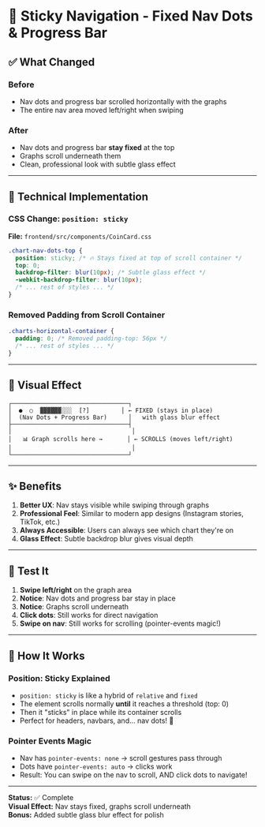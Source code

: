 # 🎯 Sticky Navigation - Fixed Nav Dots & Progress Bar

## ✅ What Changed

### Before
- Nav dots and progress bar scrolled horizontally with the graphs
- The entire nav area moved left/right when swiping

### After
- Nav dots and progress bar **stay fixed** at the top
- Graphs scroll underneath them
- Clean, professional look with subtle glass effect

---

## 🔧 Technical Implementation

### CSS Change: `position: sticky`

**File:** `frontend/src/components/CoinCard.css`

```css
.chart-nav-dots-top {
  position: sticky; /* 🔥 Stays fixed at top of scroll container */
  top: 0;
  backdrop-filter: blur(10px); /* Subtle glass effect */
  -webkit-backdrop-filter: blur(10px);
  /* ... rest of styles ... */
}
```

### Removed Padding from Scroll Container

```css
.charts-horizontal-container {
  padding: 0; /* Removed padding-top: 56px */
  /* ... rest of styles ... */
}
```

---

## 🎨 Visual Effect

```
┌─────────────────────────────────┐
│  ●  ○  ▓▓▓▓▓▓░░░  [?]         │ ← FIXED (stays in place)
│  (Nav Dots + Progress Bar)      │   with glass blur effect
├─────────────────────────────────┤
│                                  │
│   📊 Graph scrolls here →       │ ← SCROLLS (moves left/right)
│                                  │
└─────────────────────────────────┘
```

---

## ✨ Benefits

1. **Better UX**: Nav stays visible while swiping through graphs
2. **Professional Feel**: Similar to modern app designs (Instagram stories, TikTok, etc.)
3. **Always Accessible**: Users can always see which chart they're on
4. **Glass Effect**: Subtle backdrop blur gives visual depth

---

## 🧪 Test It

1. **Swipe left/right** on the graph area
2. **Notice**: Nav dots and progress bar stay in place
3. **Notice**: Graphs scroll underneath
4. **Click dots**: Still works for direct navigation
5. **Swipe on nav**: Still works for scrolling (pointer-events magic!)

---

## 🎯 How It Works

### Position: Sticky Explained
- `position: sticky` is like a hybrid of `relative` and `fixed`
- The element scrolls normally **until** it reaches a threshold (top: 0)
- Then it "sticks" in place while its container scrolls
- Perfect for headers, navbars, and... nav dots! 🎉

### Pointer Events Magic
- Nav has `pointer-events: none` → scroll gestures pass through
- Dots have `pointer-events: auto` → clicks work
- Result: You can swipe on the nav to scroll, AND click dots to navigate!

---

**Status:** ✅ Complete  
**Visual Effect:** Nav stays fixed, graphs scroll underneath  
**Bonus:** Added subtle glass blur effect for polish
